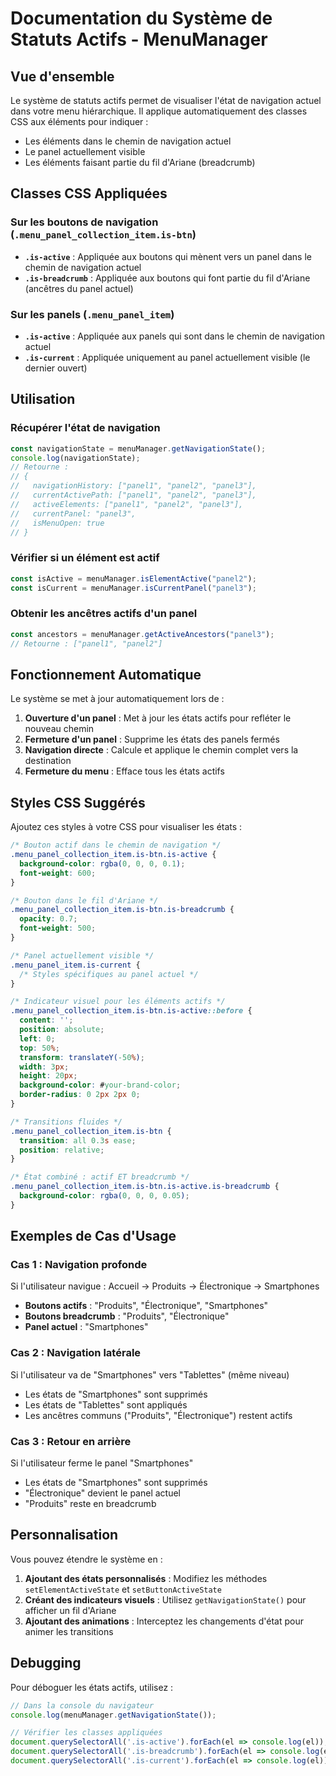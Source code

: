 # Documentation du Système de Statuts Actifs - MenuManager

## Vue d'ensemble

Le système de statuts actifs permet de visualiser l'état de navigation actuel dans votre menu hiérarchique. Il applique automatiquement des classes CSS aux éléments pour indiquer :

- Les éléments dans le chemin de navigation actuel
- Le panel actuellement visible
- Les éléments faisant partie du fil d'Ariane (breadcrumb)

## Classes CSS Appliquées

### Sur les boutons de navigation (`.menu_panel_collection_item.is-btn`)

- **`.is-active`** : Appliquée aux boutons qui mènent vers un panel dans le chemin de navigation actuel
- **`.is-breadcrumb`** : Appliquée aux boutons qui font partie du fil d'Ariane (ancêtres du panel actuel)

### Sur les panels (`.menu_panel_item`)

- **`.is-active`** : Appliquée aux panels qui sont dans le chemin de navigation actuel
- **`.is-current`** : Appliquée uniquement au panel actuellement visible (le dernier ouvert)

## Utilisation

### Récupérer l'état de navigation

```javascript
const navigationState = menuManager.getNavigationState();
console.log(navigationState);
// Retourne :
// {
//   navigationHistory: ["panel1", "panel2", "panel3"],
//   currentActivePath: ["panel1", "panel2", "panel3"],
//   activeElements: ["panel1", "panel2", "panel3"],
//   currentPanel: "panel3",
//   isMenuOpen: true
// }
```

### Vérifier si un élément est actif

```javascript
const isActive = menuManager.isElementActive("panel2");
const isCurrent = menuManager.isCurrentPanel("panel3");
```

### Obtenir les ancêtres actifs d'un panel

```javascript
const ancestors = menuManager.getActiveAncestors("panel3");
// Retourne : ["panel1", "panel2"]
```

## Fonctionnement Automatique

Le système se met à jour automatiquement lors de :

1. **Ouverture d'un panel** : Met à jour les états actifs pour refléter le nouveau chemin
2. **Fermeture d'un panel** : Supprime les états des panels fermés
3. **Navigation directe** : Calcule et applique le chemin complet vers la destination
4. **Fermeture du menu** : Efface tous les états actifs

## Styles CSS Suggérés

Ajoutez ces styles à votre CSS pour visualiser les états :

```css
/* Bouton actif dans le chemin de navigation */
.menu_panel_collection_item.is-btn.is-active {
  background-color: rgba(0, 0, 0, 0.1);
  font-weight: 600;
}

/* Bouton dans le fil d'Ariane */
.menu_panel_collection_item.is-btn.is-breadcrumb {
  opacity: 0.7;
  font-weight: 500;
}

/* Panel actuellement visible */
.menu_panel_item.is-current {
  /* Styles spécifiques au panel actuel */
}

/* Indicateur visuel pour les éléments actifs */
.menu_panel_collection_item.is-btn.is-active::before {
  content: '';
  position: absolute;
  left: 0;
  top: 50%;
  transform: translateY(-50%);
  width: 3px;
  height: 20px;
  background-color: #your-brand-color;
  border-radius: 0 2px 2px 0;
}

/* Transitions fluides */
.menu_panel_collection_item.is-btn {
  transition: all 0.3s ease;
  position: relative;
}

/* État combiné : actif ET breadcrumb */
.menu_panel_collection_item.is-btn.is-active.is-breadcrumb {
  background-color: rgba(0, 0, 0, 0.05);
}
```

## Exemples de Cas d'Usage

### Cas 1 : Navigation profonde
Si l'utilisateur navigue : Accueil → Produits → Électronique → Smartphones

- **Boutons actifs** : "Produits", "Électronique", "Smartphones"
- **Boutons breadcrumb** : "Produits", "Électronique"
- **Panel actuel** : "Smartphones"

### Cas 2 : Navigation latérale
Si l'utilisateur va de "Smartphones" vers "Tablettes" (même niveau)

- Les états de "Smartphones" sont supprimés
- Les états de "Tablettes" sont appliqués
- Les ancêtres communs ("Produits", "Électronique") restent actifs

### Cas 3 : Retour en arrière
Si l'utilisateur ferme le panel "Smartphones"

- Les états de "Smartphones" sont supprimés
- "Électronique" devient le panel actuel
- "Produits" reste en breadcrumb

## Personnalisation

Vous pouvez étendre le système en :

1. **Ajoutant des états personnalisés** : Modifiez les méthodes `setElementActiveState` et `setButtonActiveState`
2. **Créant des indicateurs visuels** : Utilisez `getNavigationState()` pour afficher un fil d'Ariane
3. **Ajoutant des animations** : Interceptez les changements d'état pour animer les transitions

## Debugging

Pour déboguer les états actifs, utilisez :

```javascript
// Dans la console du navigateur
console.log(menuManager.getNavigationState());

// Vérifier les classes appliquées
document.querySelectorAll('.is-active').forEach(el => console.log(el));
document.querySelectorAll('.is-breadcrumb').forEach(el => console.log(el));
document.querySelectorAll('.is-current').forEach(el => console.log(el));
```

